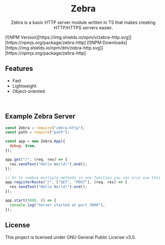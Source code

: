 <h1 align="center"> Zebra </h1>

<p align="center">Zebra is a basic HTTP server module written in TS that makes creating HTTP/HTTPS servers easier.</p>
<p allign="center">[![NPM Version][https://img.shields.io/npm/v/zebra-http.svg]][https://npmjs.org/package/zebra-http] [![NPM Downloads][https://img.shields.io/npm/dm/zebra-http.svg]][https://npmjs.org/package/zebra-http]</p>

## Features

- Fast
- Lightweight
- Object-oriented

<br/>

## Example Zebra Server

```js
const Zebra = require("zebra-http");
const path = require("path");

const app = new Zebra.App({
  debug: true,
});

app.get("/", (req, res) => {
  res.sendText("Hello World!").end();
});

// Or to combie multiple methods in one function you can also use this approach.
app.registerRoute("/", ["GET", "POST"], (req, res) => {
  res.sendText("Hello World!").end();
});

app.start(3000, () => {
  console.log("Server started at port 3000");
});
```

## License

This project is licensed under GNU General Public License v3.0.
